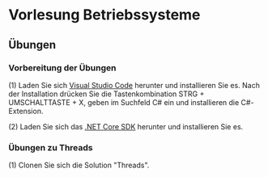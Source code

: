 # Vorlesung Betriebssysteme

## Übungen

### Vorbereitung der Übungen
   (1) Laden Sie sich [Visual Studio Code](https://code.visualstudio.com/) herunter und installieren Sie es. Nach der Installation drücken Sie die Tastenkombination STRG + UMSCHALTTASTE + X, geben im Suchfeld C# ein und installieren die C#-Extension.
   
   (2) Laden Sie sich das [.NET Core SDK](https://www.microsoft.com/net/) herunter und installieren Sie es.

### Übungen zu Threads
(1) Clonen Sie sich die Solution "Threads".
